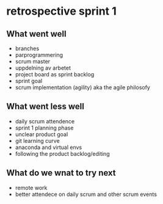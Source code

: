 # retrospective sprint 1

## What went well
* branches
* parprogrammering
* scrum master
* uppdelning av arbetet
* project board as sprint backlog
* sprint goal
* scrum implementation (agility) aka the agile philosofy

## What went less well
* daily scrum attendence
* sprint 1 planning phase
* unclear product goal
* git learning curve
* anaconda and virtual envs
* following the product backlog/editing 

## What do we wnat to try next
* remote work
* better attendece on daily scrum and other scrum events 

